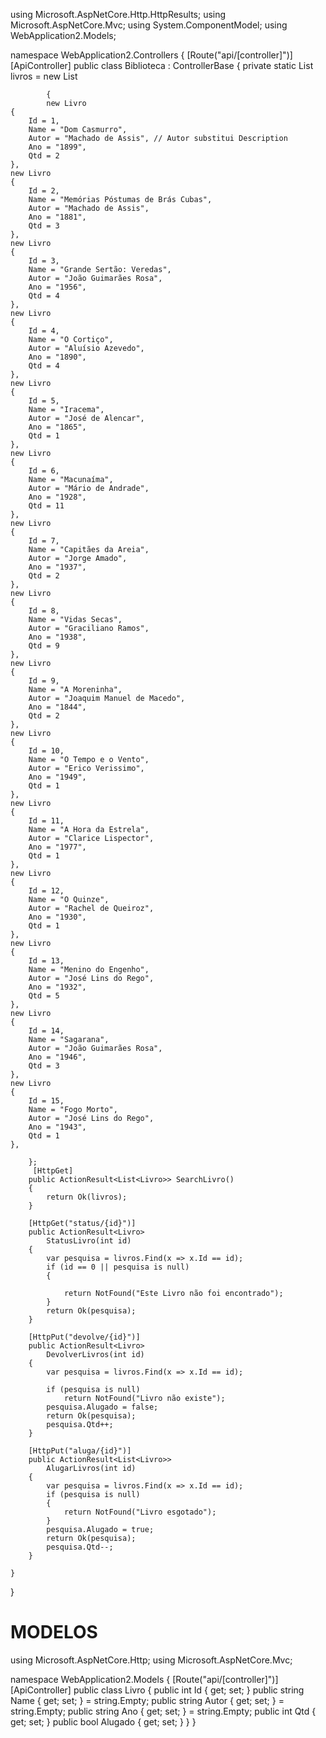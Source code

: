 using Microsoft.AspNetCore.Http.HttpResults;
using Microsoft.AspNetCore.Mvc;
using System.ComponentModel;
using WebApplication2.Models;

namespace WebApplication2.Controllers
{
    [Route("api/[controller]")]  
    [ApiController] 
    public class Biblioteca : ControllerBase
    {
        private static List<Livro> livros =
            new List<Livro>

            {
            new Livro
    {
        Id = 1,
        Name = "Dom Casmurro",
        Autor = "Machado de Assis", // Autor substitui Description
        Ano = "1899",
        Qtd = 2
    },
    new Livro
    {
        Id = 2,
        Name = "Memórias Póstumas de Brás Cubas",
        Autor = "Machado de Assis",
        Ano = "1881",
        Qtd = 3
    },
    new Livro
    {
        Id = 3,
        Name = "Grande Sertão: Veredas",
        Autor = "João Guimarães Rosa",
        Ano = "1956",
        Qtd = 4
    },
    new Livro
    {
        Id = 4,
        Name = "O Cortiço",
        Autor = "Aluísio Azevedo",
        Ano = "1890",
        Qtd = 4
    },
    new Livro
    {
        Id = 5,
        Name = "Iracema",
        Autor = "José de Alencar",
        Ano = "1865",
        Qtd = 1
    },
    new Livro
    {
        Id = 6,
        Name = "Macunaíma",
        Autor = "Mário de Andrade",
        Ano = "1928",
        Qtd = 11
    },
    new Livro
    {
        Id = 7,
        Name = "Capitães da Areia",
        Autor = "Jorge Amado",
        Ano = "1937",
        Qtd = 2
    },
    new Livro
    {
        Id = 8,
        Name = "Vidas Secas",
        Autor = "Graciliano Ramos",
        Ano = "1938",
        Qtd = 9
    },
    new Livro
    {
        Id = 9,
        Name = "A Moreninha",
        Autor = "Joaquim Manuel de Macedo",
        Ano = "1844",
        Qtd = 2
    },
    new Livro
    {
        Id = 10,
        Name = "O Tempo e o Vento",
        Autor = "Erico Verissimo",
        Ano = "1949",
        Qtd = 1
    },
    new Livro
    {
        Id = 11,
        Name = "A Hora da Estrela",
        Autor = "Clarice Lispector",
        Ano = "1977",
        Qtd = 1
    },
    new Livro
    {
        Id = 12,
        Name = "O Quinze",
        Autor = "Rachel de Queiroz",
        Ano = "1930",
        Qtd = 1
    },
    new Livro
    {
        Id = 13,
        Name = "Menino do Engenho",
        Autor = "José Lins do Rego",
        Ano = "1932",
        Qtd = 5
    },
    new Livro
    {
        Id = 14,
        Name = "Sagarana",
        Autor = "João Guimarães Rosa",
        Ano = "1946",
        Qtd = 3
    },
    new Livro
    {
        Id = 15,
        Name = "Fogo Morto",
        Autor = "José Lins do Rego",
        Ano = "1943",
        Qtd = 1
    },

        };
         [HttpGet]
        public ActionResult<List<Livro>> SearchLivro()
        {
            return Ok(livros);
        }

        [HttpGet("status/{id}")]
        public ActionResult<Livro> 
            StatusLivro(int id)
        {
            var pesquisa = livros.Find(x => x.Id == id);
            if (id == 0 || pesquisa is null)
            {

                return NotFound("Este Livro não foi encontrado");
            }
            return Ok(pesquisa);
        }

        [HttpPut("devolve/{id}")]
        public ActionResult<Livro> 
            DevolverLivros(int id)
        {
            var pesquisa = livros.Find(x => x.Id == id);
            
            if (pesquisa is null)
                return NotFound("Livro não existe");
            pesquisa.Alugado = false;
            return Ok(pesquisa);
            pesquisa.Qtd++;
        }

        [HttpPut("aluga/{id}")]
        public ActionResult<List<Livro>>
            AlugarLivros(int id)
        {
            var pesquisa = livros.Find(x => x.Id == id);
            if (pesquisa is null)
            {
                return NotFound("Livro esgotado");
            }
            pesquisa.Alugado = true;
            return Ok(pesquisa);
            pesquisa.Qtd--;
        }

    }
}

# MODELOS

using Microsoft.AspNetCore.Http;
using Microsoft.AspNetCore.Mvc;

namespace WebApplication2.Models
{
    [Route("api/[controller]")]
    [ApiController]
    public class Livro 
    {
        public int Id { get; set; }
        public string Name { get; set; } = string.Empty;
        public string Autor { get; set; } = string.Empty;
        public string Ano { get; set; } = string.Empty;
        public int Qtd {  get; set; }
        public bool Alugado { get; set; }
    }
}

